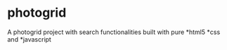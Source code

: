 # photogrid 

A photogrid project with search functionalities built with pure
*html5
*css and 
*javascript
